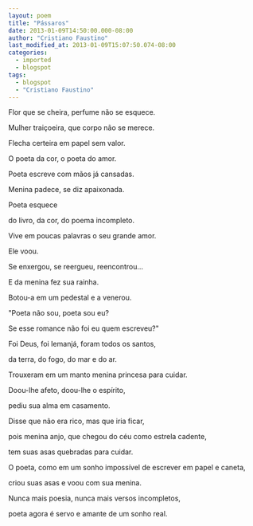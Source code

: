 ```yaml
---
layout: poem
title: "Pássaros"
date: 2013-01-09T14:50:00.000-08:00
author: "Cristiano Faustino"
last_modified_at: 2013-01-09T15:07:50.074-08:00
categories:
  - imported
  - blogspot
tags:
  - blogspot
  - "Cristiano Faustino"
---
```


Flor que se cheira, perfume não se esquece.

Mulher traiçoeira, que corpo não se merece.

Flecha certeira em papel sem valor.

O poeta da cor, o poeta do amor.

Poeta escreve com mãos já cansadas.

Menina padece, se diz apaixonada.

Poeta esquece

do livro, da cor, do poema incompleto.

Vive em poucas palavras o seu grande amor.

Ele voou.

Se enxergou, se reergueu, reencontrou...

E da menina fez sua rainha.

Botou-a em um pedestal e a venerou.

"Poeta não sou, poeta sou eu?

Se esse romance não foi eu quem escreveu?"

Foi Deus, foi Iemanjá, foram todos os santos,

da terra, do fogo, do mar e do ar.

Trouxeram em um manto menina princesa para cuidar.

Doou-lhe afeto, doou-lhe o espírito,

pediu sua alma em casamento.

Disse que não era rico, mas que iria ficar,

pois menina anjo, que chegou do céu como estrela cadente,

tem suas asas quebradas para cuidar.

O poeta, como em um sonho impossível de escrever em papel e caneta,

criou suas asas e voou com sua menina.

Nunca mais poesia, nunca mais versos incompletos,

poeta agora é servo e amante de um sonho real.